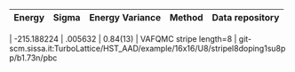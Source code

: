 |       Energy          |  Sigma          | Energy Variance  |  Method                                                          | Data repository                |
| ----------------------| ----------------| -----------------|------------------------------------------------------------------|------------------------------- |

 |   -215.188224   |   .005632   |    0.84(13)   | VAFQMC stripe length=8 | git-scm.sissa.it:TurboLattice/HST_AAD/example/16x16/U8/stripel8doping1su8pp/b1.73n/pbc 
